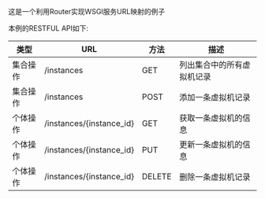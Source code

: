 这是一个利用Router实现WSGI服务URL映射的例子

本例的RESTFUL API如下:

|类型|URL|方法|描述|
|--|--|--|--|
|集合操作|/instances|GET|列出集合中的所有虚拟机记录|
|集合操作|/instances|POST|添加一条虚拟机记录|
|个体操作|/instances/{instance_id}|GET|获取一条虚拟机的信息|
|个体操作|/instances/{instance_id}|PUT|更新一条虚拟机的信息|
|个体操作|/instances/{instance_id}|DELETE|删除一条虚拟机记录|
